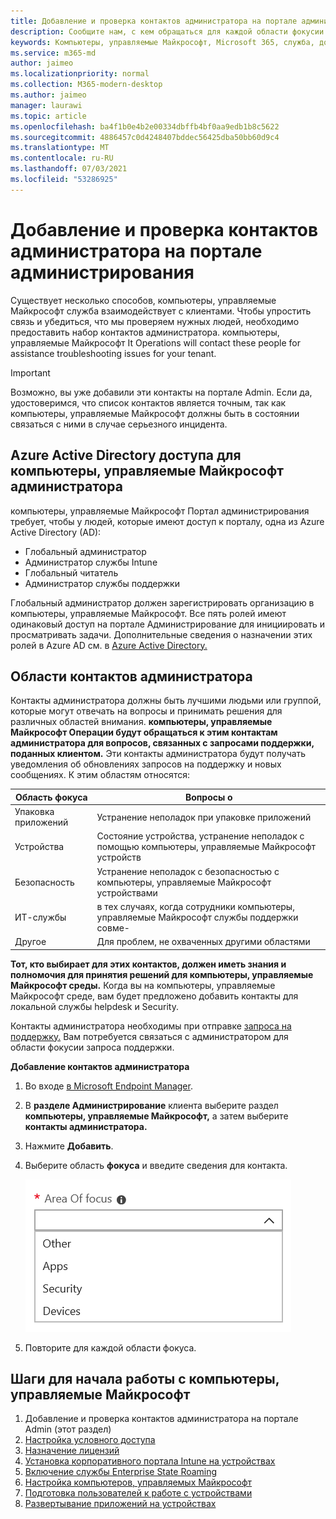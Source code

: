 ```yaml
---
title: Добавление и проверка контактов администратора на портале администрирования
description: Сообщите нам, с кем обращаться для каждой области фокусии.
keywords: Компьютеры, управляемые Майкрософт, Microsoft 365, служба, документация
ms.service: m365-md
author: jaimeo
ms.localizationpriority: normal
ms.collection: M365-modern-desktop
ms.author: jaimeo
manager: laurawi
ms.topic: article
ms.openlocfilehash: ba4f1b0e4b2e00334dbffb4bf0aa9edb1b8c5622
ms.sourcegitcommit: 4886457c0d4248407bddec56425dba50bb60d9c4
ms.translationtype: MT
ms.contentlocale: ru-RU
ms.lasthandoff: 07/03/2021
ms.locfileid: "53286925"
---
```

# <a name="add-and-verify-admin-contacts-in-the-admin-portal"></a>Добавление и проверка контактов администратора на портале администрирования

Существует несколько способов, компьютеры, управляемые Майкрософт служба взаимодействует с клиентами. Чтобы упростить связь и убедиться, что мы проверяем нужных людей, необходимо предоставить набор контактов администратора. компьютеры, управляемые Майкрософт It Operations will contact these people for assistance troubleshooting issues for your tenant.

> [!IMPORTANT]
> Возможно, вы уже добавили эти контакты на портале Admin. Если да, удостоверимся, что список контактов является точным,  так как компьютеры, управляемые Майкрософт должны быть в состоянии связаться с ними в случае серьезного инцидента.

## <a name="azure-active-directory-access-for-microsoft-managed-desktop-admin-portal"></a>Azure Active Directory доступа для компьютеры, управляемые Майкрософт администратора

компьютеры, управляемые Майкрософт Портал администрирования требует, чтобы у людей, которые имеют доступ к порталу, одна из Azure Active Directory (AD):

- Глобальный администратор
- Администратор службы Intune
- Глобальный читатель
- Администратор службы поддержки

Глобальный администратор должен зарегистрировать организацию в компьютеры, управляемые Майкрософт. Все пять ролей имеют одинаковый доступ на портале Администрирование для инициировать и просматривать задачи. Дополнительные сведения о назначении этих ролей в Azure AD см. в [Azure Active Directory.](/azure/active-directory/users-groups-roles/directory-assign-admin-roles)

## <a name="admin-contact-areas-of-focus"></a>Области контактов администратора

Контакты администратора должны быть лучшими людьми или группой, которые могут отвечать на вопросы и принимать решения для различных областей внимания. **компьютеры, управляемые Майкрософт Операции будут обращаться к этим контактам администратора для вопросов, связанных с запросами поддержки, поданных клиентом.** Эти контакты администратора будут получать уведомления об обновлениях запросов на поддержку и новых сообщениях. К этим областям относятся:

Область фокуса | Вопросы о
--- | ---
Упаковка приложений | Устранение неполадок при упаковке приложений
Устройства | Состояние устройства, устранение неполадок с помощью компьютеры, управляемые Майкрософт устройств
Безопасность | Устранение неполадок с безопасностью с компьютеры, управляемые Майкрософт устройствами
ИТ-службы | в тех случаях, когда сотрудники компьютеры, управляемые Майкрософт службы поддержки совме- 
Другое | Для проблем, не охваченных другими областями

**Тот, кто выбирает для этих контактов, должен иметь знания и полномочия для принятия решений для компьютеры, управляемые Майкрософт среды.** Когда вы на компьютеры, управляемые Майкрософт среде, вам будет предложено добавить контакты для локальной службы helpdesk и Security. 

Контакты администратора необходимы при отправке [запроса на поддержку.](../service-description/support.md) Вам потребуется связаться с администратором для области фокусии запроса поддержки.

**Добавление контактов администратора**

1. Во входе [в Microsoft Endpoint Manager](https://endpoint.microsoft.com).

2. В **разделе Администрирование** клиента выберите раздел **компьютеры, управляемые Майкрософт,** а затем выберите **контакты администратора.**

3. Нажмите **Добавить**.

4. Выберите область **фокуса** и введите сведения для контакта. 

    ![список областей фокусиза, таких как Other, Apps и Security](../../media/areaoffocus.png)

5. Повторите для каждой области фокуса.

## <a name="steps-to-get-started-with-microsoft-managed-desktop"></a>Шаги для начала работы с компьютеры, управляемые Майкрософт

1. Добавление и проверка контактов администратора на портале Admin (этот раздел)
2. [Настройка условного доступа](conditional-access.md)
3. [Назначение лицензий](assign-licenses.md)
4. [Установка корпоративного портала Intune на устройствах](company-portal.md)
5. [Включение службы Enterprise State Roaming](enterprise-state-roaming.md)
6. [Настройка компьютеров, управляемых Майкрософт](set-up-devices.md)
7. [Подготовка пользователей к работе с устройствами](get-started-devices.md)
8. [Развертывание приложений на устройствах](deploy-apps.md)

